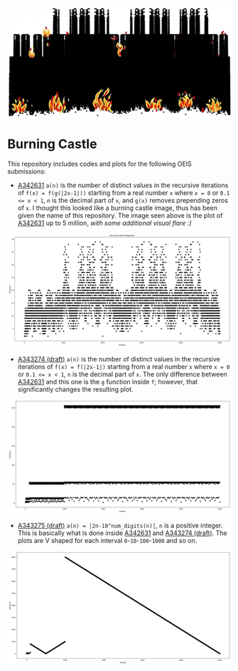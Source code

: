 <p align="center">
  <img src="img/5monfire.jpg">
</p>

# Burning Castle
This repository includes codes and plots for the following OEIS submissions: 

- [A342631](https://oeis.org/A342631) `a(n)` is the number of distinct values in the recursive iterations of `f(x) = f(g(|2x-1|))` starting from a real number `x` where `x = 0` or `0.1 <= x < 1`, `n` is the decimal part of `x`, and `g(x)` removes prepending zeros of `x`. I thought this looked like a burning castle image, thus has been given the name of this repository. The image seen above is the plot of [A342631](https://oeis.org/A342631) up to 5 million, _with some additional visual flare :)_

![5000_A342631](img/upto5000.png) 

- [A343274 (draft)](https://oeis.org/draft/A343274) `a(n)` is the number of distinct values in the recursive iterations of `f(x) = f(|2x-1|)` starting from a real number  `x` where `x = 0` or `0.1 <= x < 1`, `n` is the decimal part of `x`. The only difference between [A342631](https://oeis.org/A342631) and this one is the `g` function inside `f`; however, that significantly changes the resulting plot.

![5000_A343274](img/upto5000_2.png) 

- [A343275 (draft)](https://oeis.org/draft/A343275) `a(n) = |2n-10^num_digits(n)|`, `n` is a positive integer. This is basically what is done inside [A342631](https://oeis.org/A342631) and [A343274 (draft)](https://oeis.org/draft/A343274). The plots are V shaped for each interval `0`-`10`-`100`-`1000` and so on.

![5000_A343275](img/upto5000_3.png) 